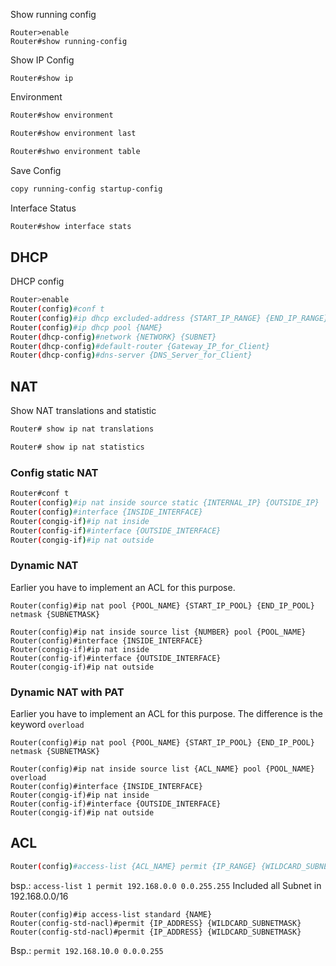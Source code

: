 
Show running config
```shell
Router>enable
Router#show running-config
```

Show IP Config
```shell
Router#show ip
```

Environment
```bash
Router#show environment

Router#show environment last

Router#shwo environment table
```

Save Config
```bash
copy running-config startup-config
```

Interface Status
```bash
Router#show interface stats
```

## DHCP

DHCP config
```bash
Router>enable
Router(config)#conf t
Router(config)#ip dhcp excluded-address {START_IP_RANGE} {END_IP_RANGE}
Router(config)#ip dhcp pool {NAME}
Router(dhcp-config)#network {NETWORK} {SUBNET}
Router(dhcp-config)#default-router {Gateway_IP_for_Client}
Router(dhcp-config)#dns-server {DNS_Server_for_Client}
```

## NAT

Show NAT translations and statistic
```bash
Router# show ip nat translations

Router# show ip nat statistics
```

### Config static NAT
```bash
Router#conf t
Router(config)#ip nat inside source static {INTERNAL_IP} {OUTSIDE_IP}
Router(config)#interface {INSIDE_INTERFACE}
Router(congig-if)#ip nat inside
Router(config-if)#interface {OUTSIDE_INTERFACE}
Router(congig-if)#ip nat outside
```

### Dynamic NAT

Earlier you have to implement an ACL for this purpose.

```cisco
Router(config)#ip nat pool {POOL_NAME} {START_IP_POOL} {END_IP_POOL} netmask {SUBNETMASK}

Router(config)#ip nat inside source list {NUMBER} pool {POOL_NAME}
Router(config)#interface {INSIDE_INTERFACE}
Router(congig-if)#ip nat inside
Router(config-if)#interface {OUTSIDE_INTERFACE}
Router(congig-if)#ip nat outside
```

### Dynamic NAT with PAT

Earlier you have to implement an ACL for this purpose.
The difference is the keyword `overload`

```cisco
Router(config)#ip nat pool {POOL_NAME} {START_IP_POOL} {END_IP_POOL} netmask {SUBNETMASK}

Router(config)#ip nat inside source list {ACL_NAME} pool {POOL_NAME} overload
Router(config)#interface {INSIDE_INTERFACE}
Router(congig-if)#ip nat inside
Router(config-if)#interface {OUTSIDE_INTERFACE}
Router(congig-if)#ip nat outside
```

## ACL

```bash
Router(config)#access-list {ACL_NAME} permit {IP_RANGE} {WILDCARD_SUBNET}
```

bsp.: `access-list 1 permit 192.168.0.0 0.0.255.255`
Included all Subnet in 192.168.0.0/16

```Shell
Router(config)#ip access-list standard {NAME}
Router(config-std-nacl)#permit {IP_ADDRESS} {WILDCARD_SUBNETMASK}
Router(config-std-nacl)#permit {IP_ADDRESS} {WILDCARD_SUBNETMASK}
```

Bsp.: `permit 192.168.10.0 0.0.0.255`
